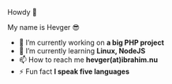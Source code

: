 Howdy 👋

My name is Hevger 😎
- 🔭 I’m currently working on <b>a big PHP project</b>
- 🌱 I’m currently learning <b>Linux, NodeJS</b>
- 📫 How to reach me <b>hevger(at)ibrahim.nu</b>
- ⚡ Fun fact <b>I speak five languages</b>

